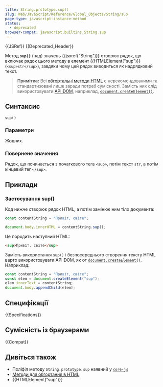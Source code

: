 ```yaml
---
title: String.prototype.sup()
slug: Web/JavaScript/Reference/Global_Objects/String/sup
page-type: javascript-instance-method
status:
  - deprecated
browser-compat: javascript.builtins.String.sup
---
```


{{JSRef}} {{Deprecated_Header}}

Метод **`sup()`** (над) значень {{jsxref("String")}} створює рядок, що включає рядок цього методу в елемент {{HTMLElement("sup")}} (`<sup>str</sup>`), завдяки чому цей рядок виводиться як надрядковий текст.

> **Примітка:** Всі [обгортальні методи HTML](/uk/docs/Web/JavaScript/Reference/Global_Objects/String#metody-dlia-obhortannia-v-html) є нерекомендованими та стандартизовані лише заради потреб сумісності. Замість них слід використовувати [API DOM](/uk/docs/Web/API/Document_Object_Model), наприклад, [`document.createElement()`](/uk/docs/Web/API/Document/createElement).

## Синтаксис

```js-nolint
sup()
```

### Параметри

Жодних.

### Повернене значення

Рядок, що починається з початкового тега `<sup>`, потім текст `str`, а потім кінцевий тег `</sup>`.

## Приклади

### Застосування sup()

Код нижче створює рядок HTML, а потім замінює ним тіло документа:

```js
const contentString = "Привіт, світе";

document.body.innerHTML = contentString.sup();
```

Це породить наступний HTML:

```html
<sup>Привіт, світе</sup>
```

Замість використання `sup()` і безпосереднього створення тексту HTML варто використовувати API DOM, як от [`document.createElement()`](/uk/docs/Web/API/Document/createElement). Наприклад:

```js
const contentString = "Привіт, світе";
const elem = document.createElement("sup");
elem.innerText = contentString;
document.body.appendChild(elem);
```

## Специфікації

{{Specifications}}

## Сумісність із браузерами

{{Compat}}

## Дивіться також

- Поліфіл методу `String.prototype.sup` наявний у [`core-js`](https://github.com/zloirock/core-js#ecmascript-string-and-regexp)
- [Методи для обгортання в HTML](/uk/docs/Web/JavaScript/Reference/Global_Objects/String#metody-dlia-obhortannia-v-html)
- {{HTMLElement("sup")}}

